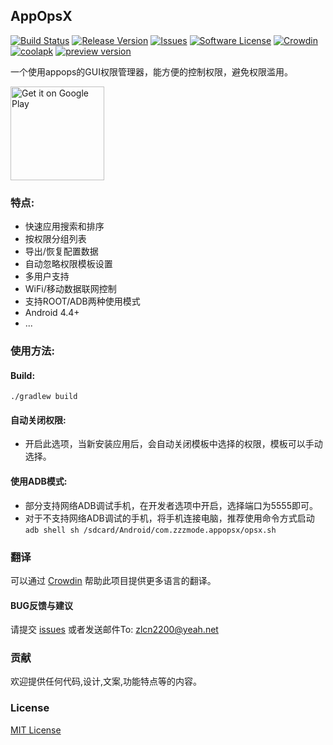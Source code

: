 ## AppOpsX
[![Build Status](https://img.shields.io/travis/8enet/AppOpsX.svg)][1]
[![Release Version](https://img.shields.io/github/release/8enet/AppOpsX.svg)][2]
[![Issues](https://img.shields.io/github/issues/8enet/AppOpsX.svg)][3]
[![Software License](https://img.shields.io/github/license/8enet/AppOpsX.svg)][4]
[![Crowdin](https://d322cqt584bo4o.cloudfront.net/appopsx/localized.svg)][5]
[![coolapk](https://img.shields.io/badge/coolapk-download-blue.svg)][6]
[![preview version](https://img.shields.io/badge/preview%20version-download-orange.svg)][8]

一个使用appops的GUI权限管理器，能方便的控制权限，避免权限滥用。

<a href='https://play.google.com/store/apps/details?id=com.zzzmode.appopsx'><img alt='Get it on Google Play' src='https://play.google.com/intl/en_us/badges/images/generic/en_badge_web_generic.png' width='150'/></a>



### 特点:
* 快速应用搜索和排序
* 按权限分组列表
* 导出/恢复配置数据
* 自动忽略权限模板设置
* 多用户支持
* WiFi/移动数据联网控制
* 支持ROOT/ADB两种使用模式
* Android 4.4+
* ...

### 使用方法:
#### Build:
    ./gradlew build
    
#### 自动关闭权限:
 * 开启此选项，当新安装应用后，会自动关闭模板中选择的权限，模板可以手动选择。

#### 使用ADB模式:
  * 部分支持网络ADB调试手机，在开发者选项中开启，选择端口为5555即可。
  * 对于不支持网络ADB调试的手机，将手机连接电脑，推荐使用命令方式启动
  `adb shell sh /sdcard/Android/com.zzzmode.appopsx/opsx.sh`


### 翻译
可以通过 [Crowdin][5] 帮助此项目提供更多语言的翻译。

#### BUG反馈与建议
请提交 [issues][3] 或者发送邮件To: 
[zlcn2200@yeah.net][7]

### 贡献
欢迎提供任何代码,设计,文案,功能特点等的内容。

### License
[MIT License][4]

[1]: https://travis-ci.org/8enet/AppOpsX
[2]: https://github.com/8enet/AppOpsX/releases
[3]: https://github.com/8enet/AppOpsX/issues
[4]: https://github.com/8enet/AppOpsX/blob/master/LICENSE
[5]: https://crowdin.com/project/appopsx
[6]: http://www.coolapk.com/apk/com.zzzmode.appopsx
[7]: mailto:zlcn2200@yeah.net
[8]: https://www.zzzmode.com/AppOpsX/apk/

